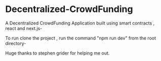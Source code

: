 # Decentralized-CrowdFunding

A Decentralized CrowdFunding Application built using smart contracts , react and next.js-

To run clone the project , run the command "npm run dev" from the root directory-


Huge thanks to stephen grider for helping me out.
